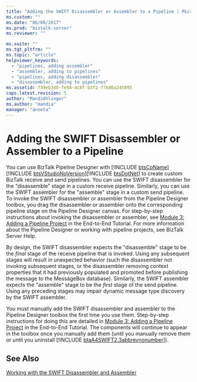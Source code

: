 ```yaml
---
title: "Adding the SWIFT Disassembler or Assembler to a Pipeline | Microsoft Docs"
ms.custom: ""
ms.date: "06/08/2017"
ms.prod: "biztalk-server"
ms.reviewer: ""

ms.suite: ""
ms.tgt_pltfrm: ""
ms.topic: "article"
helpviewer_keywords: 
  - "pipelines, adding assembler"
  - "assembler, adding to pipelines"
  - "pipelines, adding disassembler"
  - "disassembler, adding to pipelines"
ms.assetid: f39eb340-fe58-4c8f-b3f2-f7686a245095
caps.latest.revision: 5
author: "MandiOhlinger"
ms.author: "mandia"
manager: "anneta"
---
```

# Adding the SWIFT Disassembler or Assembler to a Pipeline
You can use BizTalk Pipeline Designer with [!INCLUDE [btsCoName](../../includes/btsconame-md.md)][!INCLUDE [btsVStudioNoVersion](../../includes/btsvstudionoversion-md.md)][!INCLUDE [btsDotNet](../../includes/btsdotnet-md.md)] to create custom BizTalk receive and send pipelines. You can use the SWIFT disassembler for the "disassemble" stage in a custom receive pipeline. Similarly, you can use the SWIFT assembler for the "assemble" stage in a custom send pipeline. To invoke the SWIFT disassembler or assembler from the Pipeline Designer toolbox, you drag the disassembler or assembler onto the corresponding pipeline stage on the Pipeline Designer canvas. For step-by-step instructions about invoking the disassembler or assembler, see [Module 3: Adding a Pipeline Project](../../adapters-and-accelerators/accelerator-swift/module-3-adding-a-pipeline-project.md) in the End-to-End Tutorial. For more information about the Pipeline Designer or working with pipeline projects, see BizTalk Server Help.  
  
 By design, the SWIFT disassembler expects the "disassemble" stage to be the *final* stage of the receive pipeline that is invoked. Using any subsequent stages will result in unexpected behavior (such the disassembler not invoking subsequent stages, or the disassembler removing context properties that it had previously populated and promoted before publishing the message to the MessageBox database). Similarly, the SWIFT assembler expects the "assemble" stage to be the *first* stage of the send pipeline. Using any preceding stages may impair dynamic message type discovery by the SWIFT assembler.  
  
 You must manually add the SWIFT disassembler and assembler to the Pipeline Designer toolbox the first time you use them. Step-by-step instructions for doing this are detailed in [Module 3: Adding a Pipeline Project](../../adapters-and-accelerators/accelerator-swift/module-3-adding-a-pipeline-project.md) in the End-to-End Tutorial. The components will continue to appear in the toolbox once you manually add them (until you manually remove them or until you uninstall [!INCLUDE [btaA4SWIFT2.3abbrevnonumber](../../includes/btaa4swift2-3abbrevnonumber-md.md)]).  
  
## See Also  
 [Working with the SWIFT Disassembler and Assembler](../../adapters-and-accelerators/accelerator-swift/working-with-the-swift-disassembler-and-assembler.md)